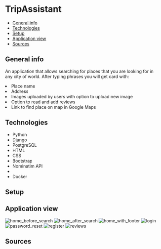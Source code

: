 # TripAssistant
* [General info](#general-info)
* [Technologies](#technologies)
* [Setup](#setup)
* [Application view](#application-view)
* [Sources](#sources)

## General info
<p>An application that allows searching for places that you are looking for in any city of world. After typing phrases you will get card with:
<li> Place name </li>
<li> Address </li>
<li> Images uploaded by users with option to upload new image </li>
<li> Option to read and add reviews </li>
<li> Link to find place on map in Google Maps </li>
</p>

## Technologies
<ul>
<li>Python</li>
<li>Django</li>
<li>PostgreSQL</li>
<li>HTML</li>
<li>CSS</li>
<li>Bootstrap</li>
<li>Nominatim API<li>
<li>Docker</li>
</ul>

## Setup

## Application view
![home_before_search](https://github.com/mmackowsky/TripAssistant/assets/123114901/bbca9066-e251-456d-82de-26ad7c6ec3e8)
![home_after_search](https://github.com/mmackowsky/TripAssistant/assets/123114901/ae165e76-d57a-4eb8-8e95-e00ae96fc403)
![home_with_footer](https://github.com/mmackowsky/TripAssistant/assets/123114901/6c8b41fb-1223-4b6f-b5bd-ab2bbddd35e2)
![login](https://github.com/mmackowsky/TripAssistant/assets/123114901/75615e8a-89e3-4b07-9308-fbae86db451f)
![password_reset](https://github.com/mmackowsky/TripAssistant/assets/123114901/08ce3e0f-c53f-4dd8-9ea1-8fda418948ab)
![register](https://github.com/mmackowsky/TripAssistant/assets/123114901/cad6cacc-1190-47bf-953b-ba4f6ce7e0f7)
![reviews](https://github.com/mmackowsky/TripAssistant/assets/123114901/f1ee8515-2559-4e35-946d-d951a56c9f0b)

## Sources

